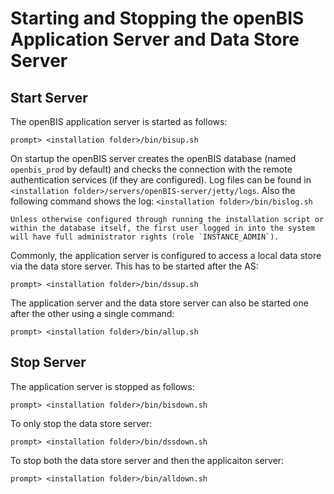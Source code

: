 Starting and Stopping the openBIS Application Server and Data Store Server
==========================================================================

## Start Server

The openBIS application server is started as follows:

```console
prompt> <installation folder>/bin/bisup.sh
```

On startup the openBIS server creates the openBIS database (named `openbis_prod` by default) and checks the connection with the remote authentication services (if they are configured). Log files can be found in `<installation folder>/servers/openBIS-server/jetty/logs`. Also the following command shows the log: `<installation folder>/bin/bislog.sh`

```{warning}
Unless otherwise configured through running the installation script or within the database itself, the first user logged in into the system will have full administrator rights (role `INSTANCE_ADMIN`).
```

Commonly, the application server is configured to access a local data store via the data store server. This has to be started after the AS:

```console
prompt> <installation folder>/bin/dssup.sh
```

The application server and the data store server can also be started one after the other using a single command:
```console
prompt> <installation folder>/bin/allup.sh
```


## Stop Server

The application server is stopped as follows:

```console
prompt> <installation folder>/bin/bisdown.sh
```

To only stop the data store server:
```console
prompt> <installation folder>/bin/dssdown.sh
```

To stop both the data store server and then the applicaiton server:
```console
prompt> <installation folder>/bin/alldown.sh
```
